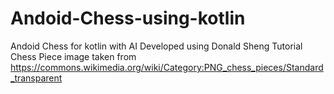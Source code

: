# Andoid-Chess-using-kotlin
Andoid Chess for kotlin with AI
Developed using Donald Sheng Tutorial
Chess Piece image taken from https://commons.wikimedia.org/wiki/Category:PNG_chess_pieces/Standard_transparent
